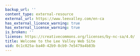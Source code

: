 ```yaml
---
backup_url: ''
content_type: external-resource
external_url: https://www.leevalley.com/en-ca
has_external_licence_warning: true
has_external_license_warning: true
is_broken: ''
license: https://creativecommons.org/licenses/by-nc-sa/4.0/
title: Welcome to the Lee Valley Web Site
uid: 0c1c025a-ba40-42b9-8cb9-7e5479a4b83b
---
```

